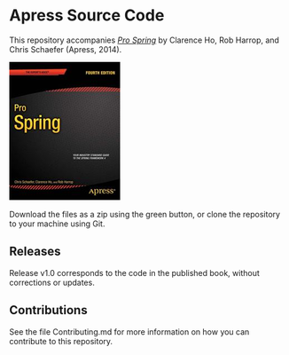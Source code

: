 # Apress Source Code

This repository accompanies [*Pro Spring*](http://www.apress.com/9781430261513) by Clarence Ho, Rob Harrop, and Chris  Schaefer (Apress, 2014).

![Cover image](9781430261513.jpg)

Download the files as a zip using the green button, or clone the repository to your machine using Git.

## Releases

Release v1.0 corresponds to the code in the published book, without corrections or updates.

## Contributions

See the file Contributing.md for more information on how you can contribute to this repository.
